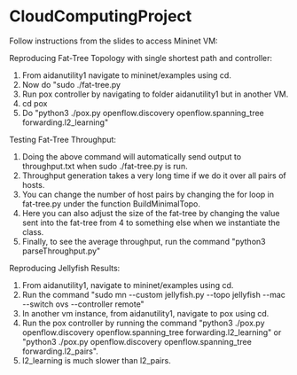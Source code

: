 # CloudComputingProject

Follow instructions from the slides to access Mininet VM:

Reproducing Fat-Tree Topology with single shortest path and controller:
1) From aidanutility1 navigate to mininet/examples using cd.
2) Now do "sudo ./fat-tree.py
3) Run pox controller by navigating to folder aidanutility1 but in another VM.
4) cd pox
5) Do "python3 ./pox.py openflow.discovery openflow.spanning_tree forwarding.l2_learning"

Testing Fat-Tree Throughput:
1) Doing the above command will automatically send output to throughput.txt when sudo ./fat-tree.py is run.
2) Throughput generation takes a very long time if we do it over all pairs of hosts.
3) You can change the number of host pairs by changing the for loop in fat-tree.py under the function BuildMinimalTopo.
4) Here you can also adjust the size of the fat-tree by changing the value sent into the fat-tree from 4 to something else when we instantiate the class.
5) Finally, to see the average throughput, run the command "python3 parseThroughput.py"

Reproducing Jellyfish Results:
1) From aidanutility1, navigate to mininet/examples using cd.
2) Run the command "sudo mn --custom jellyfish.py --topo jellyfish --mac --switch ovs --controller remote"
3) In another vm instance, from aidanutility1, navigate to pox using cd.
4) Run the pox controller by running the command "python3 ./pox.py openflow.discovery openflow.spanning_tree forwarding.l2_learning" or "python3 ./pox.py openflow.discovery openflow.spanning_tree forwarding.l2_pairs".
5) l2_learning is much slower than l2_pairs.


